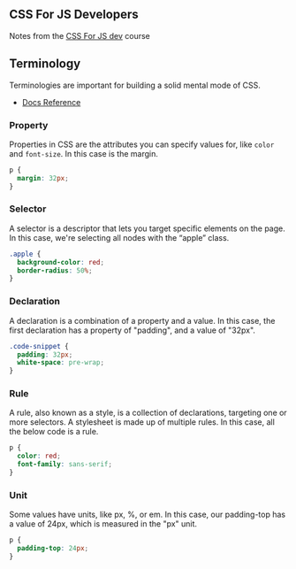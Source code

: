 ## CSS For JS Developers

Notes from the [CSS For JS dev](https://css-for-js.dev) course

## Terminology

Terminologies are important for building a solid mental mode of CSS.

- [Docs Reference](https://developer.mozilla.org/en-US/docs/Learn/CSS/First_steps/Getting_started)

### Property

Properties in CSS are the attributes you can specify values for, like `color` and `font-size`. In this case is the margin.

```css
p {
  margin: 32px;
}
```

### Selector

A selector is a descriptor that lets you target specific elements on the page. In this case, we're selecting all nodes with the “apple” class.

```css
.apple {
  background-color: red;
  border-radius: 50%;
}
```

### Declaration

A declaration is a combination of a property and a value. In this case, the first declaration has a property of "padding", and a value of "32px".

```css
.code-snippet {
  padding: 32px;
  white-space: pre-wrap;
}
```

### Rule

A rule, also known as a style, is a collection of declarations, targeting one or more selectors. A stylesheet is made up of multiple rules. In this case, all the below code is a rule.

```css
p {
  color: red;
  font-family: sans-serif;
}
```

### Unit

Some values have units, like px, %, or em. In this case, our padding-top has a value of 24px, which is measured in the "px" unit.

```css
p {
  padding-top: 24px;
}
```
